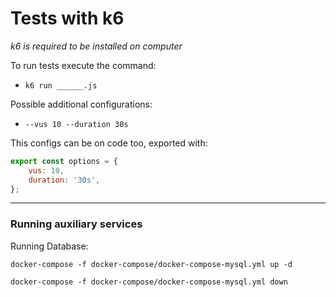 # Tests with k6
*k6 is required to be installed on computer*


To run tests execute the command:  
- `k6 run ______.js`


Possible additional configurations:  
- `--vus 10 --duration 30s`  

This configs can be on code too, exported with:  
```js
export const options = {
    vus: 10,
    duration: '30s',
};
```

------------------------------------------
### Running auxiliary services


Running Database:
```
docker-compose -f docker-compose/docker-compose-mysql.yml up -d

docker-compose -f docker-compose/docker-compose-mysql.yml down
```


